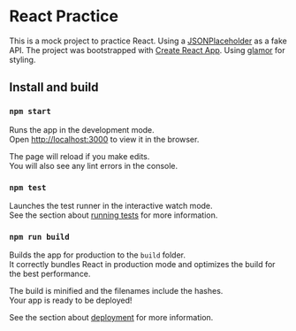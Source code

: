 # React Practice

This is a mock project to practice React.
Using a [JSONPlaceholder](https://jsonplaceholder.typicode.com/) as a fake API.
The project was bootstrapped with [Create React App](https://github.com/facebookincubator/create-react-app).
Using [glamor](https://github.com/threepointone/glamor) for styling.

## Install and build

### `npm start`

Runs the app in the development mode.<br>
Open [http://localhost:3000](http://localhost:3000) to view it in the browser.

The page will reload if you make edits.<br>
You will also see any lint errors in the console.

### `npm test`

Launches the test runner in the interactive watch mode.<br>
See the section about [running tests](#running-tests) for more information.

### `npm run build`

Builds the app for production to the `build` folder.<br>
It correctly bundles React in production mode and optimizes the build for the best performance.

The build is minified and the filenames include the hashes.<br>
Your app is ready to be deployed!

See the section about [deployment](#deployment) for more information.
